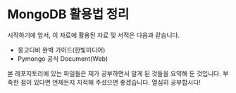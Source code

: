 # MongoDB 활용법 정리

시작하기에 앞서, 이 자료에 활용된 자료 및 서적은 다음과 같습니다.

- 몽고디비 완벽 가이드(한빛미디어)
- Pymongo 공식 Document(Web)

본 레포지토리에 있는 파일들은 제가 공부하면서 알게 된 것들을 요약해 둔 것입니다. 부족한 점이 있다면 언제든지 지적해 주셨으면 좋겠습니다. 열심히 공부합시다!